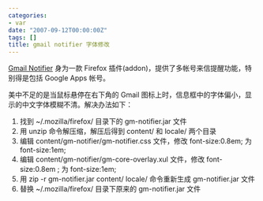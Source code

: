 ```yaml
---
categories:
- var
date: "2007-09-12T00:00:00Z"
tags: []
title: gmail notifier 字体修改
---
```


[Gmail Notifier](https://addons.mozilla.org/en-US/firefox/addon/173) 身为一款 Firefox 插件(addon)，提供了多帐号来信提醒功能，特别得是包括 Google Apps 帐号。

美中不足的是当鼠标悬停在右下角的 Gmail 图标上时，信息框中的字体偏小，显示的中文字体模糊不清。解决办法如下：

1. 找到 ~/.mozilla/firefox/ 目录下的  gm-notifier.jar 文件
2. 用 unzip 命令解压缩，解压后得到 content/ 和 locale/ 两个目录
3. 编辑 content/gm-notifier/gm-notifier.css 文件，修改 font-size:0.8em; 为 font-size:1em;
4. 编辑 content/gm-notifier/gm-core-overlay.xul 文件，修改 font-size:0.8em ; 为 font-size:1em;
5. 用 zip -r gm-notifier.jar content/ locale/ 命令重新生成 gm-notifier.jar 文件
6. 替换 ~/.mozilla/firefox/ 目录下原来的 gm-notifier.jar 文件

